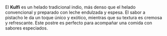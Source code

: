 El **Kulfi** es un helado tradicional indio, más denso que el helado convencional y preparado con leche endulzada y espesa. El sabor a pistacho le da un toque único y exótico, mientras que su textura es cremosa y refrescante. Este postre es perfecto para acompañar una comida con sabores especiados.

